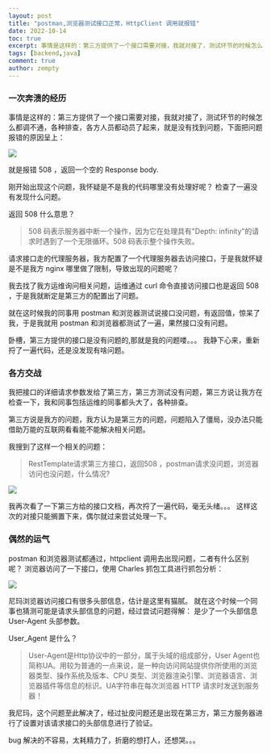 ```yaml
---
layout: post
title: "postman,浏览器测试接口正常，HttpClient 调用就报错"
date: 2022-10-14
toc: true
excerpt: 事情是这样的：第三方提供了一个接口需要对接，我就对接了，测试环节的时候怎么都调不通，各种排查，各方人员都动员了起来，就是没有找到问题，下面把问题报错的原因呈上...
tags: [backend,java]
comment: true
author: zempty
---
```


### 一次奔溃的经历

事情是这样的：第三方提供了一个接口需要对接，我就对接了，测试环节的时候怎么都调不通，各种排查，各方人员都动员了起来，就是没有找到问题，下面把问题报错的原因呈上：

![][image-1]

就是报错 508 ，返回一个空的 Response body.

刚开始出现这个问题，我怀疑是不是我的代码哪里没有处理好呢？
检查了一遍没有发现什么问题。

返回 508 什么意思？
> 508 码表示服务器中断一个操作，因为它在处理具有"Depth: infinity"的请求时遇到了一个无限循环。508 码表示整个操作失败。

请求接口走的代理服务器，我方配置了一个代理服务器去访问接口，于是我就怀疑是不是我方 nginx 哪里做了限制，导致出现的问题呢？

我去找了我方运维询问相关问题，运维通过 curl 命令直接访问接口也是返回 508 ，于是我就断定是第三方的配置出了问题。

就在这时候我的同事用 postman 和浏览器测试说接口没问题，有返回值，惊呆了我，于是我就用 postman 和浏览器都测试了一遍，果然接口没有问题。

卧槽，第三方提供的接口是没有问题的,那就是我的问题喽。。。
我静下心来，重新捋了一遍代码，还是没发现有啥问题。

### 各方交战

我把接口的详细请求参数发给了第三方，第三方测试没有问题，第三方说让我方在检查一下，我和同事包括运维的同事都头大了，各种排查。

第三方说是我方的问题，我方认为是第三方的问题，问题陷入了僵局，没办法只能借助万能的互联网看看能不能解决相关问题。

我搜到了这样一个相关的问题：

> RestTemplate请求第三方接口，返回508 ，postman请求没问题，浏览器访问也没问题，什么情况?

![][image-2]

我再次看了一下第三方给的接口文档，再次捋了一遍代码，毫无头绪。。。
这样这次的对接只能搁置下来，偶尔就过来尝试处理一下。

### 偶然的运气

postman 和浏览器测试都通过，httpclient 调用去出现问题，二者有什么区别呢？
浏览器访问了一下接口，使用 Charles 抓包工具进行抓包分析：

![][image-3]

尼玛浏览器访问接口有很多头部信息，估计是这里有猫腻。
就在这个时候一个同事也猜测可能是请求头部信息的问题，经过尝试问题得解：
是少了一个头部信息 User-Agent 头部参数。

User\_Agent 是什么？
> User-Agent是Http协议中的一部分，属于头域的组成部分，User Agent也简称UA。用较为普通的一点来说，是一种向访问网站提供你所使用的浏览器类型、操作系统及版本、CPU 类型、浏览器渲染引擎、浏览器语言、浏览器插件等信息的标识。UA字符串在每次浏览器 HTTP 请求时发送到服务器！

我尼玛，这个问题至此解决了，经过扯皮问题还是出现在第三方，第三方服务器进行了设置对该请求接口的头部信息进行了验证。

bug 解决的不容易，太耗精力了，折磨的想打人，还想哭。。。


[image-1]:	https://raw.githubusercontent.com/zempty-zhaoxuan/pics/master/508test.png
[image-2]:	https://raw.githubusercontent.com/zempty-zhaoxuan/pics/master/B07CA78A-A255-4CF4-A29C-A406496C4785.png
[image-3]:	https://raw.githubusercontent.com/zempty-zhaoxuan/pics/master/640F3E9E-BB65-45E4-B5A1-2DFAF7BB9CAB.png